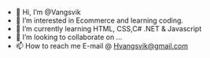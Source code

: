 - 👋 Hi, I’m @Vangsvik
- 👀 I’m interested in Ecommerce and learning coding.
- 🌱 I’m currently learning HTML, CSS,C# .NET & Javascript 
- 💞️ I’m looking to collaborate on ...
- 📫 How to reach me E-mail @ Hvangsvik@gmail.com

<!---
Vangsvik/Vangsvik is a ✨ special ✨ repository because its `README.md` (this file) appears on your GitHub profile.
You can click the Preview link to take a look at your changes.
--->
